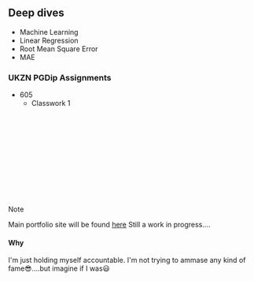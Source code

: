 ## Deep dives
  - Machine Learning
  - Linear Regression
  - Root Mean Square Error
  - MAE

### UKZN PGDip Assignments
  - 605
    - Classwork 1
<br>
<br>
<br>
<br>
<br>
<br>
<br>
<br>
<br>
<br>


> [!NOTE]  
> Main portfolio site will be found [here](https://kgatman.github.io/)
> Still a work in progress....


#### Why
I'm just holding myself accountable. I'm not trying to ammase any kind of fame😎....but imagine if I was😃
